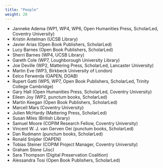 ```yaml
---
title: "People"
weight: 20
---
```

* Janneke Adema (WP1, WP4, WP6, Open Humanities Press, ScholarLed, Coventry University)
* Kristin Antelman (UCSB Library)
* Javier Arias (Open Book Publishers, ScholarLed)
* Lucy Barnes (Open Book Publishers, ScholarLed)
* Sherri Barnes (WP4, UCSB Library)
* Gareth Cole (WP7, Loughborough University Library)
* Joe Deville (WP2, Mattering Press, ScholarLed, Lancaster University) 
* Martin Eve (WP3, Birkbeck University of London)
* Eelco Ferwerda (OAPEN, DOAB)
* Rupert Gatti (WP5, WP7, Open Book Publishers, ScholarLed, Trinity College Cambridge)
* Gary Hall (Open Humanities Press, ScholarLed, Coventry University)
* Eileen Joy (WP2, punctum books, ScholarLed) 
* Martin Keegan (Open Book Publishers, ScholarLed)
* Marcell Mars (Coventry University)
* Julien McHardy (Mattering Press, ScholarLed)
* Susan Miles (British Library)
* Samuel Moore (COPIM Research Fellow, Coventry University)
* Vincent W. J. van Gerven Oei (punctum books, ScholarLed) 
* Dan Rudmann (punctum books, ScholarLed)
* Ronald Snijder (OAPEN)
* Tobias Steiner (COPIM Project Manager, Coventry University)
* Graham Stone (Jisc)
* Sara Thompson (Digital Preservation Coalition)
* Alessandra Tosi (Open Book Publishers, ScholarLed)
